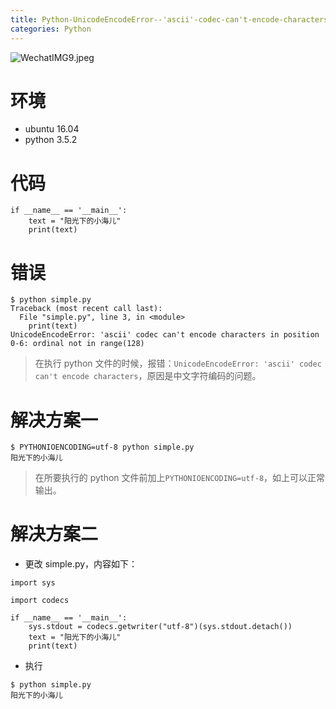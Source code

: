 ```yaml
---
title: Python-UnicodeEncodeError--'ascii'-codec-can't-encode-characters
categories: Python
---
```

![WechatIMG9.jpeg](https://upload-images.jianshu.io/upload_images/15325592-30afd22211956045.jpeg?imageMogr2/auto-orient/strip%7CimageView2/2/w/1240)
<!-- more -->


#  环境

- ubuntu 16.04
- python 3.5.2

#  代码

```
if __name__ == '__main__':
    text = "阳光下的小海儿"
    print(text)
```

#  错误

```
$ python simple.py
Traceback (most recent call last):
  File "simple.py", line 3, in <module>
    print(text)
UnicodeEncodeError: 'ascii' codec can't encode characters in position 0-6: ordinal not in range(128)
```

> 在执行 python 文件的时候，报错：`UnicodeEncodeError: 'ascii' codec can't encode characters`，原因是中文字符编码的问题。

#  解决方案一

```
$ PYTHONIOENCODING=utf-8 python simple.py
阳光下的小海儿
```

> 在所要执行的 python 文件前加上`PYTHONIOENCODING=utf-8`，如上可以正常输出。

#  解决方案二

- 更改 simple.py，内容如下：

```
import sys

import codecs

if __name__ == '__main__':
    sys.stdout = codecs.getwriter("utf-8")(sys.stdout.detach())
    text = "阳光下的小海儿"
    print(text)
```

- 执行

```
$ python simple.py
阳光下的小海儿
```
